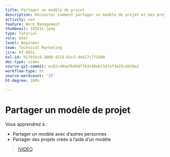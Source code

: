```yaml
---
title: Partager un modèle de projet
description: Découvrez comment partager un modèle de projet et des projets créés à partir d’un modèle.
activity: use
feature: Work Management
thumbnail: 335211.jpeg
type: Tutorial
role: User
level: Beginner
team: Technical Marketing
jira: KT-8951
exl-id: 9179fbc8-1000-4215-b2c3-de617c7f1d80
doc-type: video
source-git-commit: ec82cd0aafb89df7b3c46eb716faf3a25cd438a2
workflow-type: ht
source-wordcount: '37'
ht-degree: 100%

---
```


# Partager un modèle de projet

Vous apprendrez à :

* Partager un modèle avec d’autres personnes
* Partager des projets créés à l’aide d’un modèle

>[!VIDEO](https://video.tv.adobe.com/v/335211/?quality=12&learn=on)
